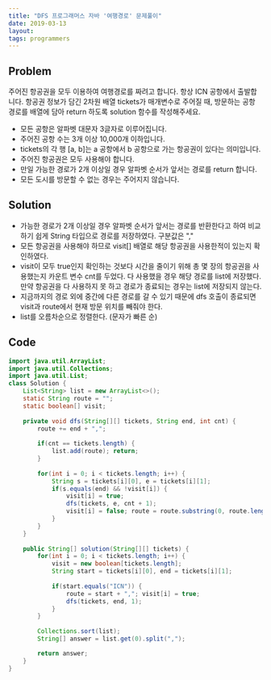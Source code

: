 ```yaml
---
title: "DFS 프로그래머스 자바 '여행경로' 문제풀이"
date: 2019-03-13
layout:
tags: programmers
---
```



## Problem
주어진 항공권을 모두 이용하여 여행경로를 짜려고 합니다. 항상 ICN 공항에서 출발합니다.
항공권 정보가 담긴 2차원 배열 tickets가 매개변수로 주어질 때, 방문하는 공항 경로를 배열에 담아 return 하도록 solution 함수를 작성해주세요.

- 모든 공항은 알파벳 대문자 3글자로 이루어집니다.
- 주어진 공항 수는 3개 이상 10,000개 이하입니다.
- tickets의 각 행 [a, b]는 a 공항에서 b 공항으로 가는 항공권이 있다는 의미입니다.
- 주어진 항공권은 모두 사용해야 합니다.
- 만일 가능한 경로가 2개 이상일 경우 알파벳 순서가 앞서는 경로를 return 합니다.
- 모든 도시를 방문할 수 없는 경우는 주어지지 않습니다.


## Solution
- 가능한 경로가 2개 이상일 경우 알파벳 순서가 앞서는 경로를 반환한다고 하여 비교하기 쉽게 String 타입으로 경로를 저장하였다. 구분값은 ","
- 모든 항공권을 사용해야 하므로 visit[] 배열로 해당 항공권을 사용한적이 있는지 확인하였다.
- visit이 모두 true인지 확인하는 것보다 시간을 줄이기 위해 총 몇 장의 항공권을 사용했는지 카운트 변수 cnt를 두었다. 다 사용했을 경우 해당 경로를 list에 저장했다. 만약 항공권을 다 사용하지 못 하고 경로가 종료되는 경우는 list에 저장되지 않는다.
- 지금까지의 경로 외에 중간에 다른 경로를 갈 수 있기 때문에 dfs 호출이 종료되면 visit과 route에서 현재 방문 위치를 빼줘야 한다.
- list를 오름차순으로 정렬한다. (문자가 빠른 순) 


## Code
```java
import java.util.ArrayList;
import java.util.Collections;
import java.util.List;
class Solution {
    List<String> list = new ArrayList<>();
	static String route = "";
	static boolean[] visit;
	
	private void dfs(String[][] tickets, String end, int cnt) {
		route += end + ",";
		
		if(cnt == tickets.length) {
			list.add(route); return;
		}
		
		for(int i = 0; i < tickets.length; i++) {
			String s = tickets[i][0], e = tickets[i][1];
			if(s.equals(end) && !visit[i]) {
				visit[i] = true;
				dfs(tickets, e, cnt + 1);
				visit[i] = false; route = route.substring(0, route.length()-4);
			}
		}
	}
	
	public String[] solution(String[][] tickets) {
		for(int i = 0; i < tickets.length; i++) {
			visit = new boolean[tickets.length];
			String start = tickets[i][0], end = tickets[i][1];
			
			if(start.equals("ICN")) {
				route = start + ","; visit[i] = true; 
				dfs(tickets, end, 1);
			}
		}
		
		Collections.sort(list);
		String[] answer = list.get(0).split(",");

		return answer;
	}
}
```
